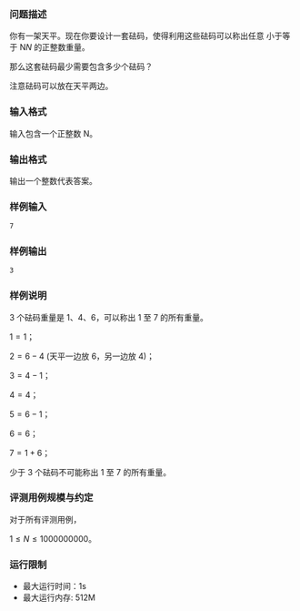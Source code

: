 ### 问题描述

你有一架天平。现在你要设计一套砝码，使得利用这些砝码可以称出任意 小于等于 N*N* 的正整数重量。

那么这套砝码最少需要包含多少个砝码？

注意砝码可以放在天平两边。

### 输入格式

输入包含一个正整数 N。

### 输出格式

输出一个整数代表答案。

### 样例输入

```txt
7
```

### 样例输出

```txt
3
```

### 样例说明

$3$ 个砝码重量是 $1、4、6$，可以称出 $1$ 至 $7$ 的所有重量。

$1=1$；

$2=6−4$ (天平一边放 $6$，另一边放 $4$)；

$3=4−1$；

$4=4$；

$5=6−1$；

$6=6$；

$7=1+6$；

少于 $3$ 个砝码不可能称出 $1$ 至 $7$ 的所有重量。

### 评测用例规模与约定

对于所有评测用例，

$1≤N≤1000000000$。

### 运行限制

- 最大运行时间：1s
- 最大运行内存: 512M
